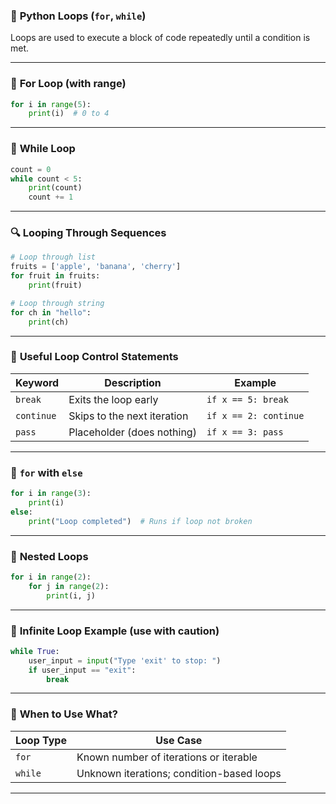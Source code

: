 ### 🔁 **Python Loops (`for`, `while`)**

Loops are used to execute a block of code repeatedly until a condition is met.

---

### 🔹 **For Loop (with range)**

```python
for i in range(5):
    print(i)  # 0 to 4
```

---

### 🔹 **While Loop**

```python
count = 0
while count < 5:
    print(count)
    count += 1
```

---

### 🔍 **Looping Through Sequences**

```python
# Loop through list
fruits = ['apple', 'banana', 'cherry']
for fruit in fruits:
    print(fruit)

# Loop through string
for ch in "hello":
    print(ch)
```

---

### 🔧 **Useful Loop Control Statements**

| Keyword    | Description                 | Example               |
| ---------- | --------------------------- | --------------------- |
| `break`    | Exits the loop early        | `if x == 5: break`    |
| `continue` | Skips to the next iteration | `if x == 2: continue` |
| `pass`     | Placeholder (does nothing)  | `if x == 3: pass`     |

---

### 🔂 **`for` with `else`**

```python
for i in range(3):
    print(i)
else:
    print("Loop completed")  # Runs if loop not broken
```

---

### 🔁 **Nested Loops**

```python
for i in range(2):
    for j in range(2):
        print(i, j)
```

---

### 🛑 **Infinite Loop Example (use with caution)**

```python
while True:
    user_input = input("Type 'exit' to stop: ")
    if user_input == "exit":
        break
```

---

### 🧠 **When to Use What?**

| Loop Type | Use Case                                  |
| --------- | ----------------------------------------- |
| `for`     | Known number of iterations or iterable    |
| `while`   | Unknown iterations; condition-based loops |

---
